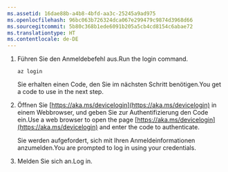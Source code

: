 ```yaml
---
ms.assetid: 16dae88b-a4b8-4bfd-aa3c-25245a9ad975
ms.openlocfilehash: 96bc063b726324dca067e299479c9874d3968d66
ms.sourcegitcommit: 5b80c368b1ede6091b205a5cb4cd8154c6abae72
ms.translationtype: HT
ms.contentlocale: de-DE
---
```

1. <span data-ttu-id="532eb-101">Führen Sie den Anmeldebefehl aus.</span><span class="sxs-lookup"><span data-stu-id="532eb-101">Run the login command.</span></span>

    ```azurecli
    az login
    ```

   <span data-ttu-id="532eb-102">Sie erhalten einen Code, den Sie im nächsten Schritt benötigen.</span><span class="sxs-lookup"><span data-stu-id="532eb-102">You get a code to use in the next step.</span></span> 

1. <span data-ttu-id="532eb-103">Öffnen Sie [https://aka.ms/devicelogin](https://aka.ms/devicelogin)
    in einem Webbrowser, und geben Sie zur Authentifizierung den Code ein.</span><span class="sxs-lookup"><span data-stu-id="532eb-103">Use a web browser to open the page [https://aka.ms/devicelogin](https://aka.ms/devicelogin)
 and enter the code to authenticate.</span></span>

    <span data-ttu-id="532eb-104">Sie werden aufgefordert, sich mit Ihren Anmeldeinformationen anzumelden.</span><span class="sxs-lookup"><span data-stu-id="532eb-104">You are prompted to log in using your credentials.</span></span>

1. <span data-ttu-id="532eb-105">Melden Sie sich an.</span><span class="sxs-lookup"><span data-stu-id="532eb-105">Log in.</span></span>
 
